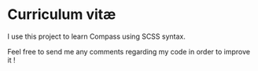 # Curriculum vitæ

I use this project to learn Compass using SCSS syntax.

Feel free to send me any comments regarding my code in order to improve it !
